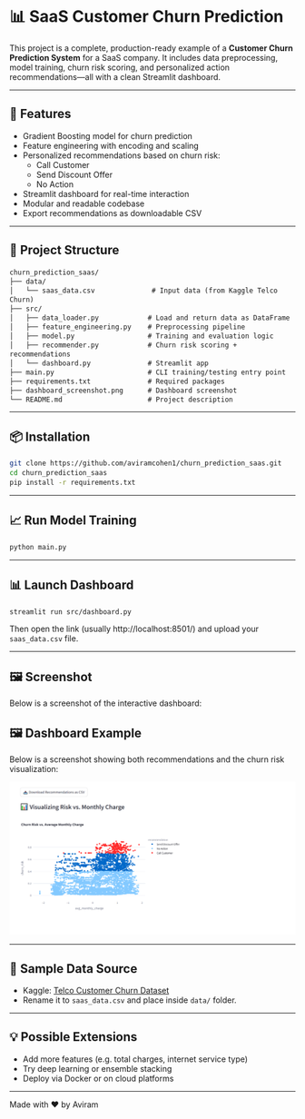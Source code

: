 # 📊 SaaS Customer Churn Prediction

This project is a complete, production-ready example of a **Customer Churn Prediction System** for a SaaS company. It includes data preprocessing, model training, churn risk scoring, and personalized action recommendations—all with a clean Streamlit dashboard.

---

## 🚀 Features
- Gradient Boosting model for churn prediction
- Feature engineering with encoding and scaling
- Personalized recommendations based on churn risk:
  - Call Customer
  - Send Discount Offer
  - No Action
- Streamlit dashboard for real-time interaction
- Modular and readable codebase
- Export recommendations as downloadable CSV

---

## 📁 Project Structure
```
churn_prediction_saas/
├── data/
│   └── saas_data.csv              # Input data (from Kaggle Telco Churn)
├── src/
│   ├── data_loader.py            # Load and return data as DataFrame
│   ├── feature_engineering.py    # Preprocessing pipeline
│   ├── model.py                  # Training and evaluation logic
│   ├── recommender.py            # Churn risk scoring + recommendations
│   └── dashboard.py              # Streamlit app
├── main.py                       # CLI training/testing entry point
├── requirements.txt              # Required packages
├── dashboard_screenshot.png      # Dashboard screenshot 
└── README.md                     # Project description
```

---

## 📦 Installation
```bash
git clone https://github.com/aviramcohen1/churn_prediction_saas.git
cd churn_prediction_saas
pip install -r requirements.txt
```

---

## 📈 Run Model Training
```bash
python main.py
```

---

## 📊 Launch Dashboard
```bash
streamlit run src/dashboard.py
```

Then open the link (usually http://localhost:8501/) and upload your `saas_data.csv` file.

---

## 🖼 Screenshot
Below is a screenshot of the interactive dashboard:

## 🖼 Dashboard Example

Below is a screenshot showing both recommendations and the churn risk visualization:

![Dashboard Screenshot](dashboard_screenshot.png)


---

## 📄 Sample Data Source
- Kaggle: [Telco Customer Churn Dataset](https://www.kaggle.com/datasets/blastchar/telco-customer-churn)
- Rename it to `saas_data.csv` and place inside `data/` folder.

---

## 💡 Possible Extensions
- Add more features (e.g. total charges, internet service type)
- Try deep learning or ensemble stacking
- Deploy via Docker or on cloud platforms

---

Made with ❤️ by Aviram

